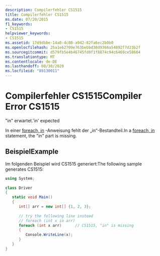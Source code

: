 ```yaml
---
description: Compilerfehler CS1515
title: Compilerfehler CS1515
ms.date: 07/20/2015
f1_keywords:
- CS1515
helpviewer_keywords:
- CS1515
ms.assetid: 17d9dbbe-14a0-4c80-a942-82fa6ec2b0b0
ms.openlocfilehash: 25a1e62709e763bebbd30d9366a54892f7d23b2f
ms.sourcegitcommit: d579fb5e4b46745fd0f1f8874c94c6469ce58604
ms.translationtype: MT
ms.contentlocale: de-DE
ms.lasthandoff: 08/30/2020
ms.locfileid: "89130011"
---
```

# <a name="compiler-error-cs1515"></a><span data-ttu-id="76ba9-103">Compilerfehler CS1515</span><span class="sxs-lookup"><span data-stu-id="76ba9-103">Compiler Error CS1515</span></span>
<span data-ttu-id="76ba9-104">"in" erwartet.</span><span class="sxs-lookup"><span data-stu-id="76ba9-104">'in' expected</span></span>  
  
 <span data-ttu-id="76ba9-105">In einer [foreach, in](../language-reference/keywords/foreach-in.md) -Anweisung fehlt der „in“-Bestandteil.</span><span class="sxs-lookup"><span data-stu-id="76ba9-105">In a [foreach, in](../language-reference/keywords/foreach-in.md) statement, the "in" part is missing.</span></span>  
  
## <a name="example"></a><span data-ttu-id="76ba9-106">Beispiel</span><span class="sxs-lookup"><span data-stu-id="76ba9-106">Example</span></span>  
 <span data-ttu-id="76ba9-107">Im folgenden Beispiel wird CS1515 generiert:</span><span class="sxs-lookup"><span data-stu-id="76ba9-107">The following sample generates CS1515:</span></span>  
  
```csharp
using System;  
  
class Driver  
{  
   static void Main()  
   {  
      int[] arr = new int[] {1, 2, 3};  
  
      // try the following line instead  
      // foreach (int x in arr)  
      foreach (int x arr)      // CS1515, "in" is missing  
      {  
         Console.WriteLine(x);  
      }  
   }  
}  
```
